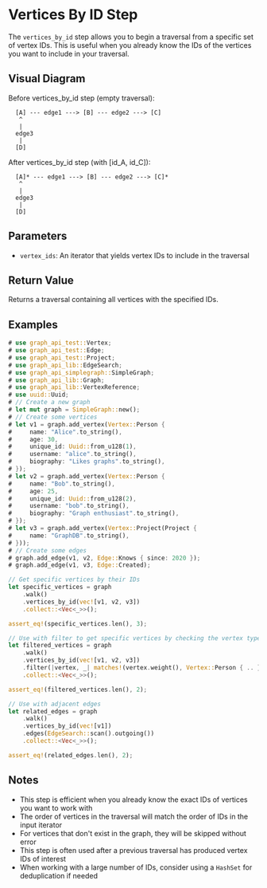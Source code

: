 # Vertices By ID Step

The `vertices_by_id` step allows you to begin a traversal from a specific set of vertex IDs. This is useful when you already know the IDs of the vertices you want to include in your traversal.

## Visual Diagram

Before vertices_by_id step (empty traversal):
```text
  [A] --- edge1 ---> [B] --- edge2 ---> [C]  
   ^                                         
   |                                         
  edge3                                       
   |                                         
  [D]                                        
```

After vertices_by_id step (with [id_A, id_C]):
```text
  [A]* --- edge1 ---> [B] --- edge2 ---> [C]*  
   ^                                         
   |                                         
  edge3                                       
   |                                         
  [D]                                        
```

## Parameters

- `vertex_ids`: An iterator that yields vertex IDs to include in the traversal

## Return Value

Returns a traversal containing all vertices with the specified IDs.

## Examples

```rust
# use graph_api_test::Vertex;
# use graph_api_test::Edge;
# use graph_api_test::Project;
# use graph_api_lib::EdgeSearch;
# use graph_api_simplegraph::SimpleGraph;
# use graph_api_lib::Graph;
# use graph_api_lib::VertexReference;
# use uuid::Uuid;
# // Create a new graph
# let mut graph = SimpleGraph::new();
# // Create some vertices
# let v1 = graph.add_vertex(Vertex::Person {
#     name: "Alice".to_string(),
#     age: 30,
#     unique_id: Uuid::from_u128(1),
#     username: "alice".to_string(),
#     biography: "Likes graphs".to_string(),
# });
# let v2 = graph.add_vertex(Vertex::Person {
#     name: "Bob".to_string(),
#     age: 25,
#     unique_id: Uuid::from_u128(2),
#     username: "bob".to_string(),
#     biography: "Graph enthusiast".to_string(),
# });
# let v3 = graph.add_vertex(Vertex::Project(Project {
#     name: "GraphDB".to_string(),
# }));
# // Create some edges
# graph.add_edge(v1, v2, Edge::Knows { since: 2020 });
# graph.add_edge(v1, v3, Edge::Created);

// Get specific vertices by their IDs
let specific_vertices = graph
    .walk()
    .vertices_by_id(vec![v1, v2, v3])
    .collect::<Vec<_>>();

assert_eq!(specific_vertices.len(), 3);

// Use with filter to get specific vertices by checking the vertex type
let filtered_vertices = graph
    .walk()
    .vertices_by_id(vec![v1, v2, v3])
    .filter(|vertex, _| matches!(vertex.weight(), Vertex::Person { .. }))
    .collect::<Vec<_>>();

assert_eq!(filtered_vertices.len(), 2);

// Use with adjacent edges
let related_edges = graph
    .walk()
    .vertices_by_id(vec![v1])
    .edges(EdgeSearch::scan().outgoing())
    .collect::<Vec<_>>();

assert_eq!(related_edges.len(), 2);
```

## Notes

- This step is efficient when you already know the exact IDs of vertices you want to work with
- The order of vertices in the traversal will match the order of IDs in the input iterator
- For vertices that don't exist in the graph, they will be skipped without error
- This step is often used after a previous traversal has produced vertex IDs of interest
- When working with a large number of IDs, consider using a `HashSet` for deduplication if needed